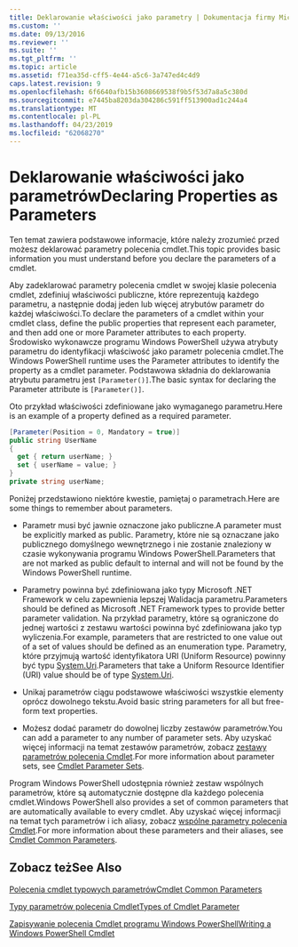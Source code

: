 ```yaml
---
title: Deklarowanie właściwości jako parametry | Dokumentacja firmy Microsoft
ms.custom: ''
ms.date: 09/13/2016
ms.reviewer: ''
ms.suite: ''
ms.tgt_pltfrm: ''
ms.topic: article
ms.assetid: f71ea35d-cff5-4e44-a5c6-3a747ed4c4d9
caps.latest.revision: 9
ms.openlocfilehash: 6f6640afb15b3608669538f9b5f53d7a8a5c380d
ms.sourcegitcommit: e7445ba8203da304286c591ff513900ad1c244a4
ms.translationtype: MT
ms.contentlocale: pl-PL
ms.lasthandoff: 04/23/2019
ms.locfileid: "62068270"
---
```

# <a name="declaring-properties-as-parameters"></a><span data-ttu-id="22ebf-102">Deklarowanie właściwości jako parametrów</span><span class="sxs-lookup"><span data-stu-id="22ebf-102">Declaring Properties as Parameters</span></span>

<span data-ttu-id="22ebf-103">Ten temat zawiera podstawowe informacje, które należy zrozumieć przed możesz deklarować parametry polecenia cmdlet.</span><span class="sxs-lookup"><span data-stu-id="22ebf-103">This topic provides basic information you must understand before you declare the parameters of a cmdlet.</span></span>

<span data-ttu-id="22ebf-104">Aby zadeklarować parametry polecenia cmdlet w swojej klasie polecenia cmdlet, zdefiniuj właściwości publiczne, które reprezentują każdego parametru, a następnie dodaj jeden lub więcej atrybutów parametr do każdej właściwości.</span><span class="sxs-lookup"><span data-stu-id="22ebf-104">To declare the parameters of a cmdlet within your cmdlet class, define the public properties that represent each parameter, and then add one or more Parameter attributes to each property.</span></span> <span data-ttu-id="22ebf-105">Środowisko wykonawcze programu Windows PowerShell używa atrybuty parametru do identyfikacji właściwość jako parametr polecenia cmdlet.</span><span class="sxs-lookup"><span data-stu-id="22ebf-105">The Windows PowerShell runtime uses the Parameter attributes to identify the property as a cmdlet parameter.</span></span> <span data-ttu-id="22ebf-106">Podstawowa składnia do deklarowania atrybutu parametru jest `[Parameter()]`.</span><span class="sxs-lookup"><span data-stu-id="22ebf-106">The basic syntax for declaring the Parameter attribute is `[Parameter()]`.</span></span>

<span data-ttu-id="22ebf-107">Oto przykład właściwości zdefiniowane jako wymaganego parametru.</span><span class="sxs-lookup"><span data-stu-id="22ebf-107">Here is an example of a property defined as a required parameter.</span></span>

```csharp
[Parameter(Position = 0, Mandatory = true)]
public string UserName
{
  get { return userName; }
  set { userName = value; }
}
private string userName;
```

<span data-ttu-id="22ebf-108">Poniżej przedstawiono niektóre kwestie, pamiętaj o parametrach.</span><span class="sxs-lookup"><span data-stu-id="22ebf-108">Here are some things to remember about parameters.</span></span>

- <span data-ttu-id="22ebf-109">Parametr musi być jawnie oznaczone jako publiczne.</span><span class="sxs-lookup"><span data-stu-id="22ebf-109">A parameter must be explicitly marked as public.</span></span> <span data-ttu-id="22ebf-110">Parametry, które nie są oznaczane jako publicznego domyślnego wewnętrznego i nie zostanie znaleziony w czasie wykonywania programu Windows PowerShell.</span><span class="sxs-lookup"><span data-stu-id="22ebf-110">Parameters that are not marked as public default to internal and will not be found by the Windows PowerShell runtime.</span></span>

- <span data-ttu-id="22ebf-111">Parametry powinna być zdefiniowana jako typy Microsoft .NET Framework w celu zapewnienia lepszej Walidacja parametru.</span><span class="sxs-lookup"><span data-stu-id="22ebf-111">Parameters should be defined as Microsoft .NET Framework types to provide better parameter validation.</span></span> <span data-ttu-id="22ebf-112">Na przykład parametry, które są ograniczone do jednej wartości z zestawu wartości powinna być zdefiniowana jako typ wyliczenia.</span><span class="sxs-lookup"><span data-stu-id="22ebf-112">For example, parameters that are restricted to one value out of a set of values should be defined as an enumeration type.</span></span> <span data-ttu-id="22ebf-113">Parametry, które przyjmują wartość identyfikatora URI (Uniform Resource) powinny być typu [System.Uri](/dotnet/api/System.Uri).</span><span class="sxs-lookup"><span data-stu-id="22ebf-113">Parameters that take a Uniform Resource Identifier (URI) value should be of type [System.Uri](/dotnet/api/System.Uri).</span></span>

- <span data-ttu-id="22ebf-114">Unikaj parametrów ciągu podstawowe właściwości wszystkie elementy oprócz dowolnego tekstu.</span><span class="sxs-lookup"><span data-stu-id="22ebf-114">Avoid basic string parameters for all but free-form text properties.</span></span>

- <span data-ttu-id="22ebf-115">Możesz dodać parametr do dowolnej liczby zestawów parametrów.</span><span class="sxs-lookup"><span data-stu-id="22ebf-115">You can add a parameter to any number of parameter sets.</span></span> <span data-ttu-id="22ebf-116">Aby uzyskać więcej informacji na temat zestawów parametrów, zobacz [zestawy parametrów polecenia Cmdlet](./cmdlet-parameter-sets.md).</span><span class="sxs-lookup"><span data-stu-id="22ebf-116">For more information about parameter sets, see [Cmdlet Parameter Sets](./cmdlet-parameter-sets.md).</span></span>

<span data-ttu-id="22ebf-117">Program Windows PowerShell udostępnia również zestaw wspólnych parametrów, które są automatycznie dostępne dla każdego polecenia cmdlet.</span><span class="sxs-lookup"><span data-stu-id="22ebf-117">Windows PowerShell also provides a set of common parameters that are automatically available to every cmdlet.</span></span> <span data-ttu-id="22ebf-118">Aby uzyskać więcej informacji na temat tych parametrów i ich aliasy, zobacz [wspólne parametry polecenia Cmdlet](./common-parameter-names.md).</span><span class="sxs-lookup"><span data-stu-id="22ebf-118">For more information about these parameters and their aliases, see [Cmdlet Common Parameters](./common-parameter-names.md).</span></span>

## <a name="see-also"></a><span data-ttu-id="22ebf-119">Zobacz też</span><span class="sxs-lookup"><span data-stu-id="22ebf-119">See Also</span></span>

[<span data-ttu-id="22ebf-120">Polecenia cmdlet typowych parametrów</span><span class="sxs-lookup"><span data-stu-id="22ebf-120">Cmdlet Common Parameters</span></span>](./common-parameter-names.md)

[<span data-ttu-id="22ebf-121">Typy parametrów polecenia Cmdlet</span><span class="sxs-lookup"><span data-stu-id="22ebf-121">Types of Cmdlet Parameter</span></span>](./types-of-cmdlet-parameters.md)

[<span data-ttu-id="22ebf-122">Zapisywanie polecenia Cmdlet programu Windows PowerShell</span><span class="sxs-lookup"><span data-stu-id="22ebf-122">Writing a Windows PowerShell Cmdlet</span></span>](./writing-a-windows-powershell-cmdlet.md)
